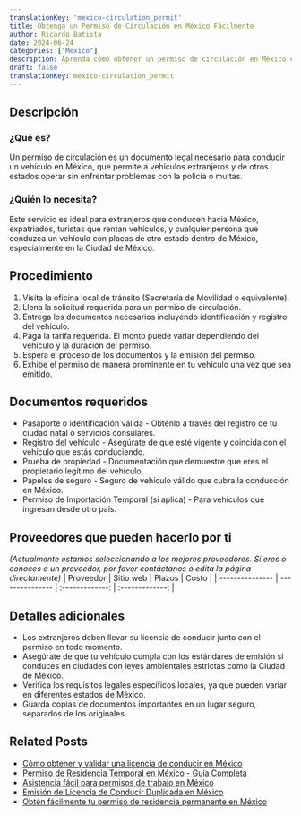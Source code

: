 ```yaml
---
translationKey: 'mexico-circulation_permit'
title: Obtenga un Permiso de Circulación en México Fácilmente
author: Ricardo Batista
date: 2024-06-24
categories: ["Mexico"]
description: Aprenda cómo obtener un permiso de circulación en México con una guía paso a paso y evite problemas legales al conducir.
draft: false
translationKey: mexico-circulation_permit
---
```


## Descripción
### ¿Qué es?
Un permiso de circulación es un documento legal necesario para conducir un vehículo en México, que permite a vehículos extranjeros y de otros estados operar sin enfrentar problemas con la policía o multas.

### ¿Quién lo necesita?
Este servicio es ideal para extranjeros que conducen hacia México, expatriados, turistas que rentan vehículos, y cualquier persona que conduzca un vehículo con placas de otro estado dentro de México, especialmente en la Ciudad de México.

## Procedimiento

1. Visita la oficina local de tránsito (Secretaría de Movilidad o equivalente).
2. Llena la solicitud requerida para un permiso de circulación.
3. Entrega los documentos necesarios incluyendo identificación y registro del vehículo.
4. Paga la tarifa requerida. El monto puede variar dependiendo del vehículo y la duración del permiso.
5. Espera el proceso de los documentos y la emisión del permiso.
6. Exhibe el permiso de manera prominente en tu vehículo una vez que sea emitido.

## Documentos requeridos

- Pasaporte o identificación válida - Obténlo a través del registro de tu ciudad natal o servicios consulares.
- Registro del vehículo - Asegúrate de que esté vigente y coincida con el vehículo que estás conduciendo.
- Prueba de propiedad - Documentación que demuestre que eres el propietario legítimo del vehículo.
- Papeles de seguro - Seguro de vehículo válido que cubra la conducción en México.
- Permiso de Importación Temporal (si aplica) - Para vehículos que ingresan desde otro país.

## Proveedores que pueden hacerlo por ti
_(Actualmente estamos seleccionando a los mejores proveedores. Si eres o conoces a un proveedor, por favor contáctanos o edita la página directamente)_
| Proveedor        |     Sitio web     |     Plazos    |       Costo      |
| --------------- | --------------- |  :-------------: | :-------------: |

## Detalles adicionales

- Los extranjeros deben llevar su licencia de conducir junto con el permiso en todo momento.
- Asegúrate de que tu vehículo cumpla con los estándares de emisión si conduces en ciudades con leyes ambientales estrictas como la Ciudad de México.
- Verifica los requisitos legales específicos locales, ya que pueden variar en diferentes estados de México.
- Guarda copias de documentos importantes en un lugar seguro, separados de los originales.
## Related Posts

- [Cómo obtener y validar una licencia de conducir en México](https://tramitit.com/spanish/guides/mexico/licencia_de_conducir/)
- [Permiso de Residencia Temporal en México - Guía Completa](https://tramitit.com/spanish/guides/mexico/permiso_de_residencia_temporal/)
- [Asistencia fácil para permisos de trabajo en México](https://tramitit.com/spanish/guides/mexico/permiso_de_trabajo/)
- [Emisión de Licencia de Conducir Duplicada en México](https://tramitit.com/spanish/guides/mexico/expedición_de_duplicado_de_licencia_de_conducir/)
- [Obtén fácilmente tu permiso de residencia permanente en México](https://tramitit.com/spanish/guides/mexico/permiso_de_residencia_permanente/)